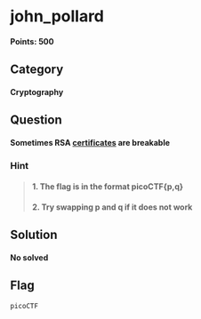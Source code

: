 # john_pollard
#### Points: 500

## Category
#### Cryptography

## Question
#### Sometimes RSA [certificates](https://jupiter.challenges.picoctf.org/static/c882787a19ed5d627eea50f318d87ac5/cert "certificates") are breakable

### Hint
>#### 1. The flag is in the format picoCTF{p,q}
>#### 2. Try swapping p and q if it does not work

 
## Solution

#### No solved
## Flag
`picoCTF`